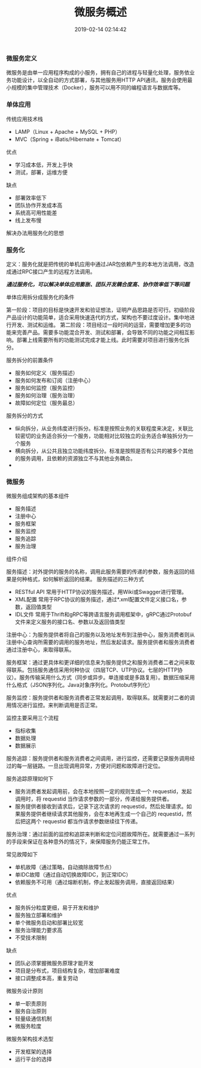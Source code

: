 ﻿---
title: '微服务概述'
catalog: true
date: 2019-02-14 02:14:42
subtitle:
header-img: "/img/header_img/weifuwu000-1.jpg"
categories:
- 技术
tags:
- 微服务
---

### 微服务定义

微服务是由单一应用程序构成的小服务，拥有自己的进程与轻量化处理，服务依业务功能设计，以全自动的方式部署，与其他服务用HTTP API通讯，服务会使用最小规模的集中管理技术（Docker），服务可以用不同的编程语言与数据库等。

### 单体应用

传统应用技术栈
* LAMP（Linux + Apache + MySQL  + PHP） 
* MVC（Spring + iBatis/Hibernate + Tomcat）

优点

* 学习成本低，开发上手快
* 测试，部署，运维方便

缺点

* 部署效率低下
* 团队协作开发成本高
* 系统高可用性能差
* 线上发布慢
 
 解决办法用服务化的思想
 
 ### 服务化
 
定义：服务化就是把传统的单机应用中通过JAR包依赖产生的本地方法调用，改造成通过RPC接口产生的远程方法调用。
 
***通过服务化，可以解决单体应用膨胀、团队开发耦合度高、协作效率低下等问题***

单体应用拆分成服务化的条件

第一阶段：项目的目标是快速开发和验证想法，证明产品思路是否可行。初级阶段产品设计的功能简单，适合采用快速迭代的方式，架构也不要过度设计。集中地进行开发、测试和运维。
第二阶段：项目经过一段时间的运营，需要增加更多的功能来完善产品。需要多功能混合开发、测试和部署，会导致不同的功能之间相互影响。部署上线需要所有的功能测试完成才能上线。此时需要对项目进行服务化拆分。

服务拆分的前置条件

* 服务如何定义（服务描述）
* 服务如何发布和订阅（注册中心）
* 服务如何监控（服务监控）
* 服务如何治理（服务治理）
* 故障如何定位（服务最总）

服务拆分的方式

* 纵向拆分，从业务纬度进行拆分。标准是按照业务的关联程度来决定，关联比较密切的业务适合拆分一个服务，功能相对比较独立的业务适合单独拆分为一个服务
* 横向拆分，从公共且独立功能纬度拆分。标准是按照是否有公共的被多个其他的服务调用，且依赖的资源独立不与其他业务耦合。
*


### 微服务

微服务组成架构的基本组件

* 服务描述
* 注册中心
* 服务框架
* 服务监控
* 服务追踪
* 服务治理

组件介绍

服务描述：对外提供的服务的名称，调用此服务需要的传递的参数，服务返回的结果是何种格式，如何解析返回的结果。
服务描述的三种方式
* RESTful API 常用于HTTP协议的服务描述，用Wiki或Swagger进行管理。
* XML配置 常用于RPC协议的服务描述，通过*.xml配置文件定义接口名，参数，返回值类型
* IDL文件  常用于Thrift和gRPC等跨语言服务调用框架中，gRPC通过Protobuf文件来定义服务的接口名、参数以及返回值类型

注册中心：为服务提供者将自己的服务以及地址发布到注册中心，服务消费者则从注册中心查询所需要的调用的服务地址，然后发起请求。服务提供者和服务消费者通过注册中心，来取得联系。

服务框架：通过更具体和更详细的信息来为服务提供之和服务消费者二者之间来取得联系。包括服务通信采用何种协议（四层TCP、UTP协议。七层的HTTP协议）。服务传输采用什么方式（同步或异步。单连接或是多路复用）。数据压缩采用什么格式（JSON序列化。Java对象序列化。Protobuf序列化）

服务监控：服务提供者和服务消费者正常发起调用，取得联系。就需要对二者的调用情况进行监控。来判断调用是否正常。

监控主要采用三个流程
* 指标收集
* 数据处理
* 数据展示

服务追踪：服务提供者和服务消费者之间调用，进行监控，还需要记录服务调用经过的每一层链路。一旦出现调用异常，方便对问题和故障进行定位。

服务追踪原理如何下
* 服务消费者发起调用前，会在本地按照一定的规则生成一个 requestid，发起调用时，将    requestid 当作请求参数的一部分，传递给服务提供者。
* 服务提供者接收到请求后，记录下这次请求的 requestid，然后处理请求。如果服务提供者继续请求其他服务，会在本地再生成一个自己的 requestid，然后把这两个 requestid 都当作请求参数继续往下传递。

服务治理：通过前面的监控和追踪来判断和定位问题故障所在。就需要通过一系列的手段来保证在各种意外的情况下，来保障服务仍能正常工作。

常见故障如下
* 单机故障（通过策略，自动摘除故障节点）
* 单IDC故障（通过自动切换故障IDC，到正常IDC）
* 依赖服务不可用（通过熔断机制，停止发起服务调用，直接返回结果）


优点

* 服务拆分粒度更细，易于开发和维护
* 服务独立部署和维护
* 单个微服务启动和部署比较宽
* 服务治理能力要求高
* 不受技术限制

缺点

* 团队必须掌握微服务原理才能开发
* 项目是分布式，项目结构复杂，增加部署难度
* 接口调整成本高，重复劳动

微服务设计原则

* 单一职责原则
* 服务自治原则
* 轻量级通信机制
* 微服务粒度

微服务架构技术选型

* 开发框架的选择
* 运行平台的选择